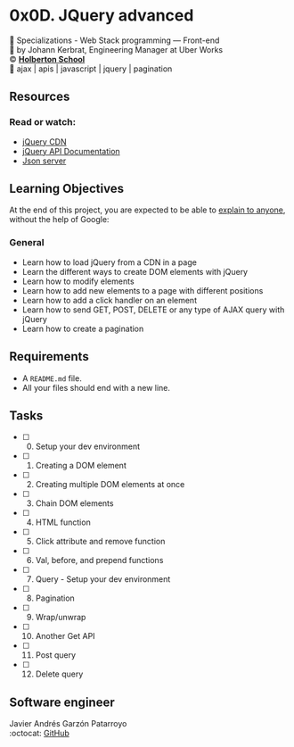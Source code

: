 # 0x0D. JQuery advanced
:open_file_folder: Specializations - Web Stack programming ― Front-end  
:bust_in_silhouette: by Johann Kerbrat, Engineering Manager at Uber Works  
:copyright: **[Holberton School](https://www.holbertonschool.com/)**  
:bookmark: ajax | apis | javascript | jquery | pagination

## Resources
### Read or watch:
* [jQuery CDN](https://code.jquery.com/)
* [jQuery API Documentation](https://api.jquery.com/)
* [Json server](https://github.com/typicode/json-server)

## Learning Objectives
At the end of this project, you are expected to be able to [explain to anyone](https://fs.blog/2012/04/feynman-technique/), without the help of Google:
### General
* Learn how to load jQuery from a CDN in a page
* Learn the different ways to create DOM elements with jQuery
* Learn how to modify elements
* Learn how to add new elements to a page with different positions
* Learn how to add a click handler on an element
* Learn how to send GET, POST, DELETE or any type of AJAX query with jQuery
* Learn how to create a pagination

## Requirements
* A ```README.md``` file.
* All your files should end with a new line.

## Tasks
* [ ] 0. Setup your dev environment
* [ ] 1. Creating a DOM element
* [ ] 2. Creating multiple DOM elements at once
* [ ] 3. Chain DOM elements
* [ ] 4. HTML function
* [ ] 5. Click attribute and remove function
* [ ] 6. Val, before, and prepend functions
* [ ] 7. Query - Setup your dev environment
* [ ] 8. Pagination
* [ ] 9. Wrap/unwrap
* [ ] 10. Another Get API
* [ ] 11. Post query
* [ ] 12. Delete query

## Software engineer
Javier Andrés Garzón Patarroyo  
:octocat: [GitHub](https://github.com/javierandresgp/)
